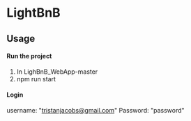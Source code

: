# LightBnB

## Usage

#### Run the project

1. In LighBnB_WebApp-master
2. npm run start

#### Login

username: "tristanjacobs@gmail.com"
Password: "password"
